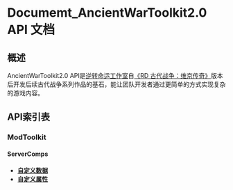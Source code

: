 # Documemt_AncientWarToolkit2.0 API 文档
## 概述

AncientWarToolkit2.0 API是[逆转命运工作室](http://www.rdcraft.cn/about/)自[《RD 古代战争：维京传奇》](https://b23.tv/vpyZTaj)版本后开发后续古代战争系列作品的基石，能让团队开发者通过更简单的方式实现复杂的游戏内容。

## API索引表

### ModToolkit

#### ServerComps

- [**自定义数据**](https://github.com/Reversal-Destiny/Documemt_AncientWarToolkit2.0/blob/89b7621f1f355604fd703d0845ed6868b7bcafcf/ModToolkit/ServerComps/ExtraData.md)
- [**自定义属性**](https://github.com/Reversal-Destiny/Documemt_AncientWarToolkit2.0/blob/89b7621f1f355604fd703d0845ed6868b7bcafcf/ModToolkit/ServerComps/ModAttributes.md)

